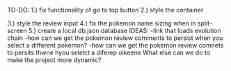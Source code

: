 TO-DO:
1.) fix functionality of go to top button
2.) style the container <div>
3.) style the review input
4.) fix the pokemon name sizing when in split-screen
5.) create a local db.json database
IDEAS:
-link that loads evolution chain
-how can we get the pokemon review comments to persist when you select a different pokemon?
-how can we get the pokemon review comnets to persits thwne hyou selelct a diferep oikeene
What else can we do to make the project more dynamic?